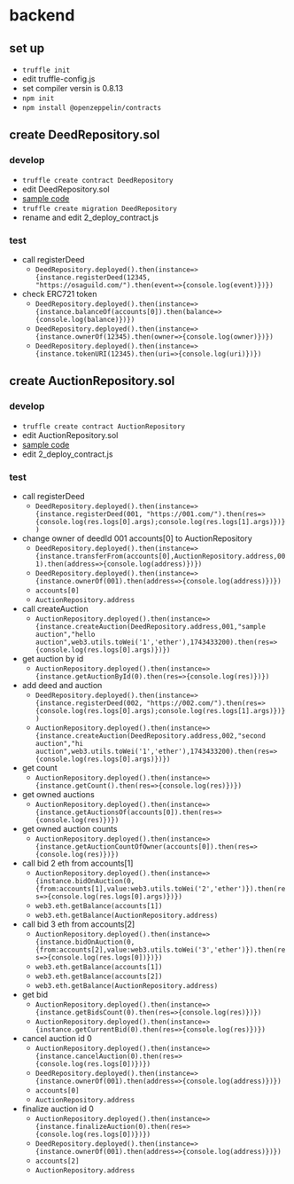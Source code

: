 # backend

## set up
- `truffle init`
- edit truffle-config.js
- set compiler versin is 0.8.13
- `npm init`
- `npm install @openzeppelin/contracts`

## create DeedRepository.sol
### develop
- `truffle create contract DeedRepository`
- edit DeedRepository.sol
- [sample code](https://docs.openzeppelin.com/contracts/4.x/erc721)
- `truffle create migration DeedRepository`
- rename and edit 2_deploy_contract.js
### test
- call registerDeed
  - `DeedRepository.deployed().then(instance=>{instance.registerDeed(12345, "https://osaguild.com/").then(event=>{console.log(event)})})`
- check ERC721 token
  - `DeedRepository.deployed().then(instance=>{instance.balanceOf(accounts[0]).then(balance=>{console.log(balance)})})`
  - `DeedRepository.deployed().then(instance=>{instance.ownerOf(12345).then(owner=>{console.log(owner)})})`
  - `DeedRepository.deployed().then(instance=>{instance.tokenURI(12345).then(uri=>{console.log(uri)})})`

## create AuctionRepository.sol
### develop
- `truffle create contract AuctionRepository`
- edit AuctionRepository.sol
- [sample code](https://docs.openzeppelin.com/contracts/4.x/erc721)
- edit 2_deploy_contract.js
### test
- call registerDeed
  - `DeedRepository.deployed().then(instance=>{instance.registerDeed(001, "https://001.com/").then(res=>{console.log(res.logs[0].args);console.log(res.logs[1].args)})})`
- change owner of deedId 001 accounts[0] to AuctionRepository
  - `DeedRepository.deployed().then(instance=>{instance.transferFrom(accounts[0],AuctionRepository.address,001).then(address=>{console.log(address)})})`
  - `DeedRepository.deployed().then(instance=>{instance.ownerOf(001).then(address=>{console.log(address)})})`
  - `accounts[0]`
  - `AuctionRepository.address`
- call createAuction
  - `AuctionRepository.deployed().then(instance=>{instance.createAuction(DeedRepository.address,001,"sample auction","hello auction",web3.utils.toWei('1','ether'),1743433200).then(res=>{console.log(res.logs[0].args)})})` 
- get auction by id
  - `AuctionRepository.deployed().then(instance=>{instance.getAuctionById(0).then(res=>{console.log(res)})})` 
- add deed and auction
  - `DeedRepository.deployed().then(instance=>{instance.registerDeed(002, "https://002.com/").then(res=>{console.log(res.logs[0].args);console.log(res.logs[1].args)})})`
  - `AuctionRepository.deployed().then(instance=>{instance.createAuction(DeedRepository.address,002,"second auction","hi auction",web3.utils.toWei('1','ether'),1743433200).then(res=>{console.log(res.logs[0].args)})})` 
- get count
  - `AuctionRepository.deployed().then(instance=>{instance.getCount().then(res=>{console.log(res)})})`
- get owned auctions
  - `AuctionRepository.deployed().then(instance=>{instance.getAuctionsOf(accounts[0]).then(res=>{console.log(res)})})`
- get owned auction counts
  - `AuctionRepository.deployed().then(instance=>{instance.getAuctionCountOfOwner(accounts[0]).then(res=>{console.log(res)})})`
- call bid 2 eth from accounts[1]
  - `AuctionRepository.deployed().then(instance=>{instance.bidOnAuction(0,{from:accounts[1],value:web3.utils.toWei('2','ether')}).then(res=>{console.log(res.logs[0].args)})})`
  - `web3.eth.getBalance(accounts[1])`
  - `web3.eth.getBalance(AuctionRepository.address)`
- call bid 3 eth from accounts[2]
  - `AuctionRepository.deployed().then(instance=>{instance.bidOnAuction(0,{from:accounts[2],value:web3.utils.toWei('3','ether')}).then(res=>{console.log(res.logs[0])})})`
  - `web3.eth.getBalance(accounts[1])`
  - `web3.eth.getBalance(accounts[2])`
  - `web3.eth.getBalance(AuctionRepository.address)`
- get bid
  - `AuctionRepository.deployed().then(instance=>{instance.getBidsCount(0).then(res=>{console.log(res)})})`
  - `AuctionRepository.deployed().then(instance=>{instance.getCurrentBid(0).then(res=>{console.log(res)})})`
- cancel auction id 0
  - `AuctionRepository.deployed().then(instance=>{instance.cancelAuction(0).then(res=>{console.log(res.logs[0])})})`
  - `DeedRepository.deployed().then(instance=>{instance.ownerOf(001).then(address=>{console.log(address)})})`
  - `accounts[0]`
  - `AuctionRepository.address`
- finalize auction id 0
  - `AuctionRepository.deployed().then(instance=>{instance.finalizeAuction(0).then(res=>{console.log(res.logs[0])})})`
  - `DeedRepository.deployed().then(instance=>{instance.ownerOf(001).then(address=>{console.log(address)})})`
  - `accounts[2]`
  - `AuctionRepository.address`